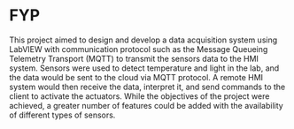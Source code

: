 # FYP

This project aimed to design and develop a data acquisition system using LabVIEW with communication protocol such as the Message Queueing Telemetry Transport (MQTT) to transmit the sensors data to the HMI system. Sensors were used to detect temperature and light in the lab, and the data would be sent to the cloud via MQTT protocol. A remote HMI system would then receive the data, interpret it, and send commands to the client to activate the actuators. While the objectives of the project were achieved, a greater number of features could be added with the availability of different types of sensors.
